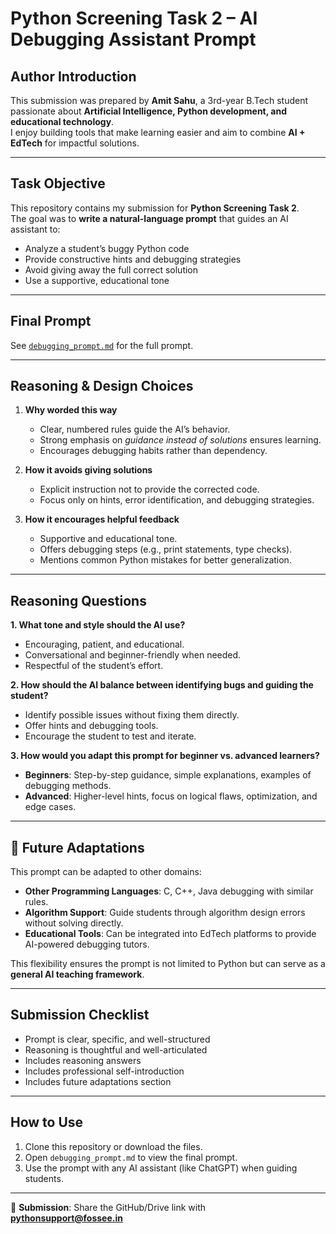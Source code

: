 # Python Screening Task 2 – AI Debugging Assistant Prompt  

##  Author Introduction  
This submission was prepared by **Amit Sahu**, a 3rd-year B.Tech student passionate about **Artificial Intelligence, Python development, and educational technology**.  
I enjoy building tools that make learning easier and aim to combine **AI + EdTech** for impactful solutions.  

---

##  Task Objective  
This repository contains my submission for **Python Screening Task 2**.  
The goal was to **write a natural-language prompt** that guides an AI assistant to:  

- Analyze a student’s buggy Python code  
- Provide constructive hints and debugging strategies  
- Avoid giving away the full correct solution  
- Use a supportive, educational tone  

---

##  Final Prompt  
See [`debugging_prompt.md`](debugging_prompt.md) for the full prompt.

---

##  Reasoning & Design Choices  

1. **Why worded this way**  
   - Clear, numbered rules guide the AI’s behavior.  
   - Strong emphasis on *guidance instead of solutions* ensures learning.  
   - Encourages debugging habits rather than dependency.  

2. **How it avoids giving solutions**  
   - Explicit instruction not to provide the corrected code.  
   - Focus only on hints, error identification, and debugging strategies.  

3. **How it encourages helpful feedback**  
   - Supportive and educational tone.  
   - Offers debugging steps (e.g., print statements, type checks).  
   - Mentions common Python mistakes for better generalization.  

---

##  Reasoning Questions  

**1. What tone and style should the AI use?**  
- Encouraging, patient, and educational.  
- Conversational and beginner-friendly when needed.  
- Respectful of the student’s effort.  

**2. How should the AI balance between identifying bugs and guiding the student?**  
- Identify possible issues without fixing them directly.  
- Offer hints and debugging tools.  
- Encourage the student to test and iterate.  

**3. How would you adapt this prompt for beginner vs. advanced learners?**  
- **Beginners**: Step-by-step guidance, simple explanations, examples of debugging methods.  
- **Advanced**: Higher-level hints, focus on logical flaws, optimization, and edge cases.  

---

## 🚀 Future Adaptations  

This prompt can be adapted to other domains:  
- **Other Programming Languages**: C, C++, Java debugging with similar rules.  
- **Algorithm Support**: Guide students through algorithm design errors without solving directly.  
- **Educational Tools**: Can be integrated into EdTech platforms to provide AI-powered debugging tutors.  

This flexibility ensures the prompt is not limited to Python but can serve as a **general AI teaching framework**.  

---

## Submission Checklist  

-  Prompt is clear, specific, and well-structured  
-  Reasoning is thoughtful and well-articulated  
-  Includes reasoning answers  
-  Includes professional self-introduction  
-  Includes future adaptations section  

---

##  How to Use  

1. Clone this repository or download the files.  
2. Open `debugging_prompt.md` to view the final prompt.  
3. Use the prompt with any AI assistant (like ChatGPT) when guiding students.  

---

📧 **Submission**: Share the GitHub/Drive link with  
**pythonsupport@fossee.in**  
